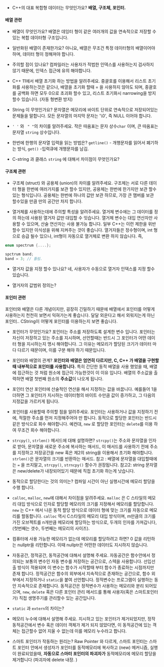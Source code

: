 - C++의 대표 복합형 데이터는 무엇인가요?
	 **배열, 구조체, 포인터.**


#### 배열 관련 
- 배열이 무엇인가요?
	 배열은 데잉터 형이 같은 여러개의 값을 연속적으로 저장할 수 있는 복합 데이터형 구조입니다.
- 일반화된 배열이 존재한가요? 
	 아니요, 배열은 무조건 특정 데이터형의 배열이어야 하며, 데이터 형이 정해져야 합니다. 
- 주의할 점이 있나요? 
	 컴파일러는 사용자가 적법한 인덱스를 사용하는지 검사하지 않기 때문에, 인덱스 접근에 유의 해야합니다. 
- C++ 11에서 배열 초기화 하는 방법을 알려주세요. 
	 중괄호를 이용해서 리스트 초기화를 사용하는것은 같으나, 배열을 초기화 할때 = 을 사용하지 않아도 되며, 중괄호를 공백화 하면 모두 0으로 초괴화 할수 있고, 리스트 초기화시 narrowing을 방지 할수 있습니다. (자동 형변환 방지)

- String 이 무엇인가요? 
	 문자열은 메모리에 바이트 단위로 연속적으로 저장되어있는 문제들을 말합니다. 모든 문자열의 마지막 문자는 '\0', 즉 NULL 이어야 합니다.
- `' '` 와 ` " "`의 차이를 알려주세요. 
	 작은 따옴표는 문자 상수`char` 이며, 큰 따옴표는 문자열 `string` 상수입니다.

- 한번에 한행의 문자열 입력을 읽는 방법은? 
	 `getline()` - 개행문자를 읽어서 폐기하는 방식, `get()` -입력큐에 개행문자를 남김. 

- C-string 과 클래스 `string` 에 대해서 차이점이 무엇인가요? 


#### 구조체 관련 
- 구조체 (struct) 와 공용체 (union)의 차이를 알려주세요. 
	 구조체는 서로 다른 데이터 형을 한번에 여러가지를 보관 할수 있지만, 공용체는 한번에 한가지만 보관 할수 있는 형식입니다. 공용체는 한번에 하나의 값만 보관 하므로, 가장 큰 맴버를 보관 할수있을 만큼 만의 공간만 차지 합니다. 

- 열거체를 사용하는데에 주의할 특성을 알려주세요. 
	 열거체 변수에는 그 데이터를 정의 하는데 사용된 열거자 값만 대입할 수 잇습니다. 
	 열거체 변수는 대입 연산자만 사용할 수 있으며, 산술 연산자는 사용 불가능 합니다.
	 일부 C++는 이런 제한을 위반 할수 있지만 이식성을 위해 지켜주는 것이 좋습니다. 
	 열거자들은 정수형이며, int 형으로 승급 될수 있으나, int형이 자동으로 열거체로 변환 하지 않습니다. 즉,
```cpp 
enum spectrum {....};

spctrum band; 
band = 3; // 틀림. 
```

- 열거자 값을 지정 할수 있나요?
	 네, 사용자가 수동으로 열거자 인덱스를 지정 할수 있습니다.

- 열거자의 값범위 정의는? 


#### 포인터 관련 

포인터와 배열은 다른 개념이지만, 굉장히 긴밀하기 때문에 배열에서 포인터를 어떻게 사용하는지 천천히 보면서 익혀가는게 좋습니다. 달달 외운다고 해서 외워지는게 아닌 포인터.. CString이 어떻게 포인터를 이용하는지 보면 좋습니다. 

- 포인터가 무엇인가요? 
	 포인터는 주소를 저장하도록 설계한 변수 입니다. 포인터는 자신이 저장하고 있는 주소를 지시하며, 선언할때는 반드시 그 포인터가 어떤 데이터 형을 지시하는지 명시 해야합니다. 그 이유는 메모리가 할당된 크기가 데이터 마다 다르기 때문이며, 이를 구분 해야 하기 때문입니다. 
	 
- 포인터와 배열의 관계? 
	 **포인터와 배열은 엄연히 다르지만, C, C++ 가 배열을 구현할때 내부적으로 포인터를 사용합니다.** 특히 간단한 동적 배열을 사용 했었을 때, 배열에 접근하는 것 처럼 원소에 접근이 가능한것이 이 이유 입니다. 
	 배열의 주소값을 출력하면 배열 첫번째 원소의 **주소값**이 나오게 됩니다. 

- 포인터 연산
	 포인터에 산술적인 연산을 해서 지정하는 값을 바꿉니다. 예를들어 1을 더하면 그 포인터가 지시하는 데이터형의 바이트 수만큼 값이 증가하고, 그 다음의 지정값을 가르키게 됩니다.

- 포인터를 사용할때 주의할 점을 알려주세요. 
	 포인터는 사용하거나 값을 지정하기 전에, 적절한 주소를 먼저 지정해주어야 만 합니다.
	 동적으로 할당한 포인터는 반드시 같은 방식으로 회수 해야합니다. 예컨대,  `new` 로 할당한 포인터는 `delete`를 이용 하여 무조건 회수 해야합니다.

- `strcpy()`, `strlen()` 메서드에 대해 설명하면?
	 `strcpy()`는 주소와 문자열을 인자로 받아, 문자열을 새로운 주소에 복사하는 매서드, 이 매서드를 사용하기 전에 주소를 지정하고 저장공간을 new 혹은 제2의 string을 이용해서 초기화 해야합니다. 
	 `strlen()`은 문자열의 크기를 반환하는 매서드. 
		참고 : 배열에 문자열을 대입할때에는 `=` 을 쓰지말고, `strcpy()`, `strncpy()` 함수가 권장됩니다.
		참고2: string 문자열은 new/delete가 내장되어있기 때문에 직접 초기화 하는게 낫습니다.

- 동적으로 할당한다는 것의 의미는? 
	 컴파일 시간이 아닌 실행시간에 메모리 할당을 수행 합니다. 


- `calloc`, `malloc`, `new`에 대해서 차이점을 알려주세요. 
	 `malloc` 은 C 스타일의 메모리 대입 방식으로 인자로 할당할 메모리의 크기를 지정해서 메모리를 할당합니다.
	 `new` 는 C++ 에서 나온 동적 할당 방식으로 데이터 형에 맞는 크기를 자동으로 메모리를 할동합니다. 
	 `calloc` 역시 C스타일의 메모리 대입 방식이며, m만큼의 크기를 가진 오브젝트를 n개만큼 메모리에 할당하는 방식으로, 두개의 인자를 가져갑니다, (첫번째는 갯수, 두번째는 메모리의 사이즈).


- 컴퓨터에 사용 가능한 메모리가 없는데 메모리를 할당하려고 하면?
	 0 값을 리턴하는 nullptr을 리턴합니다. 이때 nullptr은 어떤한 데이터도 지시하지 않습니다. 

- 자동공간, 정적공간, 동적공간에 대해서 설명해 주세요.
	 자동공간은 함수안에서 정의되는 보통의 변수인 자동 변수를 저장하는 공간으로, 스텍을 사용합니다. 선입선출 방식이 적용되며 이 변수는 함수가 시작할때 부터 함수가 종료하는 시점까지만 존재 합니다.
	 정적공간은 함수의 외부에서 지속적으로 존재하는 공간으로, 함수 외부에서 지정하거나 `static`을 붙여 선언합니다. 정적변수는 프로그램이 실행하는 동안 지속적으로 존재합니다.
	 동적공간은 정적변수가 사용하는 메모리와 분리 되어있으며, `new`, `delete` 혹은 다른 포인터 관리 메서드를 통해 사용자(혹은 스마트포인터가) 직접 생명주기를 관리할수 있는 공간입니다. 

- `static` 과 `extern`의 차이는? 
		

- 메모리 누수에 대해서 설명해 주세요.
	 지시하고 있는 포인터가 제거되었지만, 정작 동적공간에서 변수 혹은 데이터 객체가 제거 되지 않았다면, 이 동적공간에 있는 객체는 접근할수 없어 지울 수 없는데 이를 메모리 누수라고 합니다.

- 스마트 포인터가 작동하는 원리는? 
	 Raw Pointer 와 다르게, 스마트 포인터는 스마트 포인터 안에서 생성자가 포인터를 동적메모리에 복사하고 (new) 메커니즘, 실행이 완료되었을때, **자동으로 스마터 포인터의 파괴자가** 동적메모리에 메모리 할당을 제거합니다 (파괴자에 delete 내장. )